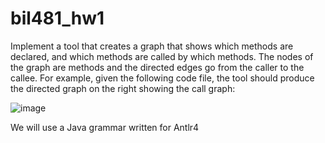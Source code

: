 # bil481_hw1
Implement a tool that creates a graph that shows which methods are declared, and which methods are called by which methods. The nodes of the graph are methods and the directed edges go from the caller to the callee. 
For example, given the following code file, the tool should produce the directed graph on the right showing the call graph:

![image](https://user-images.githubusercontent.com/84984574/211995795-29873535-1046-40a1-b191-6ca6a6d320a7.png)

We will use a Java grammar written for Antlr4

